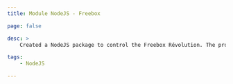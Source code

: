 ```yaml
---
title: Module NodeJS - Freebox

page: false

desc: >
    Created a NodeJS package to control the Freebox Révolution. The project on Github : <a href="https://github.com/guillaumewuip/freeboxApi_node">FreeboxOS Api module</a>.

tags:
    - NodeJS

---
```



